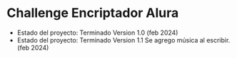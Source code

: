 <h1>Challenge Encriptador Alura</h1>

- Estado del proyecto: Terminado Version 1.0 (feb 2024)
- Estado del proyecto: Terminado Version 1.1 Se agrego música al escribir. (feb 2024)
  
